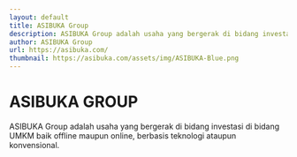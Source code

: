 ```yaml
---
layout: default
title: ASIBUKA Group
description: ASIBUKA Group adalah usaha yang bergerak di bidang investasi di bidang UMKM baik offline maupun online, berbasis teknologi ataupun konvensional.
author: ASIBUKA Group
url: https://asibuka.com/
thumbnail: https://asibuka.com/assets/img/ASIBUKA-Blue.png
---
```

# ASIBUKA GROUP
ASIBUKA Group adalah usaha yang bergerak di bidang investasi di bidang UMKM baik offline maupun online, berbasis teknologi ataupun konvensional.
